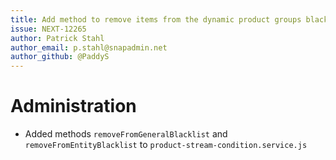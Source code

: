 ```yaml
---
title: Add method to remove items from the dynamic product groups blacklist
issue: NEXT-12265
author: Patrick Stahl
author_email: p.stahl@snapadmin.net 
author_github: @PaddyS
---
```

# Administration
* Added methods `removeFromGeneralBlacklist` and `removeFromEntityBlacklist` to `product-stream-condition.service.js`
